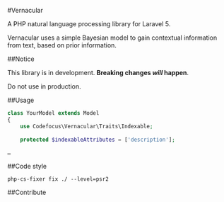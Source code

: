 #Vernacular

A PHP natural language processing library for Laravel 5.

Vernacular uses a simple Bayesian model to gain contextual information from text, based on prior information.

##Notice

This library is in development. __Breaking changes *will* happen__.

Do not use in production.

##Usage

```php
class YourModel extends Model
{
    use Codefocus\Vernacular\Traits\Indexable;
    
    protected $indexableAttributes = ['description'];
    
…
```

##Code style

`php-cs-fixer fix ./ --level=psr2`

##Contribute
